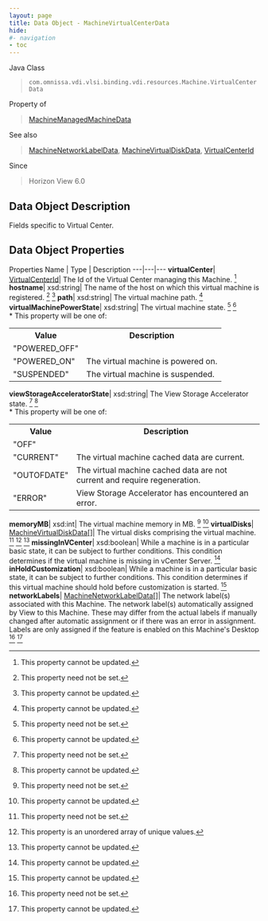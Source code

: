 ```yaml
---
layout: page
title: Data Object - MachineVirtualCenterData
hide:
#- navigation
- toc
---
```






Java Class
> `com.omnissa.vdi.vlsi.binding.vdi.resources.Machine.VirtualCenterData`

Property of
> [MachineManagedMachineData](vdi.resources.Machine.ManagedMachineData.md#field_detail)

See also
> [MachineNetworkLabelData](vdi.resources.Machine.NetworkLabelData.md), [MachineVirtualDiskData](vdi.resources.Machine.VirtualDiskData.md), [VirtualCenterId](vdi.entity.VirtualCenterId.md)

Since
> Horizon View 6.0


## Data Object Description

Fields specific to Virtual Center.

## Data Object Properties
Properties
Name |  Type |  Description
---|---|---
**virtualCenter**| [VirtualCenterId](vdi.entity.VirtualCenterId.md)|  The Id of the Virtual Center managing this Machine. [^2]
**hostname**|  xsd:string|  The name of the host on which this virtual machine is registered. [^1] [^2]
**path**|  xsd:string|  The virtual machine path. [^2]
**virtualMachinePowerState**|  xsd:string|  The virtual machine state. [^1] [^2] <br>* This property will be one of:<br><table><tr><th>Value</th><th>Description</th></tr><tr><td>"POWERED_OFF"</td><td></td></tr><tr><td>"POWERED_ON"</td><td>The virtual machine is powered on.</td></tr><tr><td>"SUSPENDED"</td><td>The virtual machine is suspended.</td></tr></table>
**viewStorageAcceleratorState**|  xsd:string|  The View Storage Accelerator state. [^1] [^2] <br>* This property will be one of:<br><table><tr><th>Value</th><th>Description</th></tr><tr><td>"OFF"</td><td></td></tr><tr><td>"CURRENT"</td><td>The virtual machine cached data are current.</td></tr><tr><td>"OUTOFDATE"</td><td>The virtual machine cached data are not current and require regeneration.</td></tr><tr><td>"ERROR"</td><td>View Storage Accelerator has encountered an error.</td></tr></table>
**memoryMB**|  xsd:int|  The virtual machine memory in MB. [^1] [^2]
**virtualDisks**| [MachineVirtualDiskData[]](vdi.resources.Machine.VirtualDiskData.md)|  The virtual disks comprising the virtual machine. [^1] [^14] [^2]
**missingInVCenter**|  xsd:boolean|  While a machine is in a particular basic state, it can be subject to further conditions. This condition determines if the virtual machine is missing in vCenter Server. [^2]
**inHoldCustomization**|  xsd:boolean|  While a machine is in a particular basic state, it can be subject to further conditions. This condition determines if this virtual machine should hold before customization is started. [^2]
**networkLabels**| [MachineNetworkLabelData[]](vdi.resources.Machine.NetworkLabelData.md)|  The network label(s) associated with this Machine. The network label(s) automatically assigned by View to this Machine. These may differ from the actual labels if manually changed after automatic assignment or if there was an error in assignment. Labels are only assigned if the feature is enabled on this Machine's Desktop [^1] [^2]


 


[^1]: This property need not be set.
[^2]: This property cannot be updated.
[^14]: This property is an unordered array of unique values.